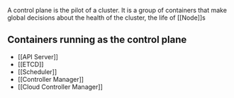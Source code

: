 A control plane is the pilot of a cluster. It is a group of containers that make global decisions about the health of the cluster, the life of [[Node]]s  


## Containers running as the control plane
- [[API Server]]
- [[ETCD]]
- [[Scheduler]]
- [[Controller Manager]]
- [[Cloud Controller Manager]]
